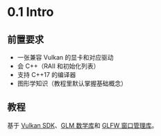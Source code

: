 # 0.1 Intro

## 前置要求

- 一张兼容 Vulkan 的显卡和对应驱动
- 会 C++（RAII 和初始化列表）
- 支持 C++17 的编译器
- 图形学知识（教程里默认掌握基础概念）

## 教程

基于 [Vulkan SDK](https://www.lunarg.com/vulkan-sdk/)、[GLM 数学库](https://github.com/g-truc/glm)和 [GLFW 窗口管理库](https://www.glfw.org/)。